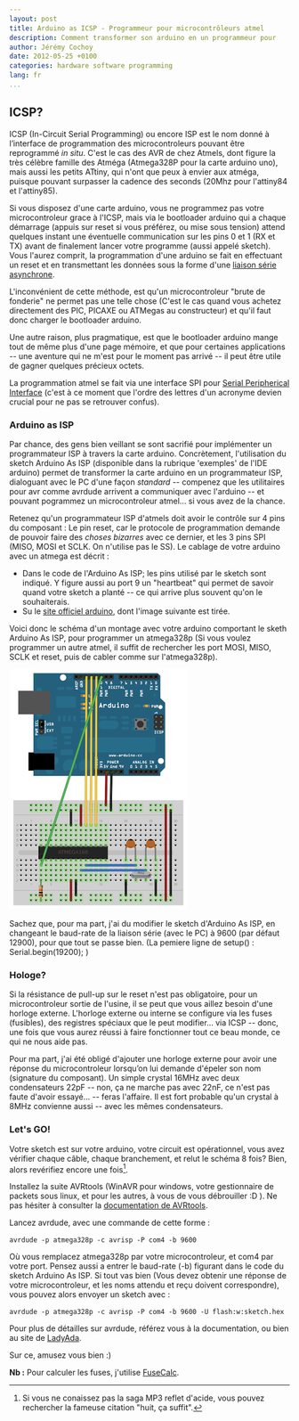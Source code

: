 ```yaml
---
layout: post
title: Arduino as ICSP - Programmeur pour microcontrôleurs atmel
description: Comment transformer son arduino en un programmeur pour    microcontroleurs Atmel. Cela permet notament de charger le boot    loader arduino sur de nouveaux ATMegas.
author: Jérémy Cochoy
date: 2012-05-25 +0100
categories: hardware software programming
lang: fr
...
```


## ICSP?

ICSP (In-Circuit Serial Programming) ou encore ISP est le nom donné à l’interface de programmation des microcontroleurs pouvant être reprogrammé _in situ_. C'est le cas des AVR de chez Atmels, dont figure la très célèbre famille des Atméga (Atmega328P pour la carte arduino uno), mais aussi les petits ATtiny, qui n'ont que peux à envier aux atméga, puisque pouvant surpasser la cadence des seconds (20Mhz pour l'attiny84 et l'attiny85).

Si vous disposez d'une carte arduino, vous ne programmez pas votre microcontroleur grace à l'ICSP, mais via le bootloader arduino qui a chaque démarrage (appuis sur reset si vous préférez, ou mise sous tension) attend quelques instant une éventuelle communication sur les pins 0 et 1 (RX et TX) avant de finalement lancer votre programme (aussi appelé sketch). Vous l'aurez comprit, la programmation d'une arduino se fait en effectuant un reset et en transmettant les données sous la forme d'une [liaison série asynchrone][uart].

L'inconvénient de cette méthode, est qu'un microcontroleur "brute de fonderie" ne permet pas une telle chose (C'est le cas quand vous achetez directement des PIC, PICAXE ou ATMegas au constructeur) et qu'il faut donc charger le bootloader arduino.

Une autre raison, plus pragmatique, est que le bootloader arduino mange tout de même plus d'une page mémoire, et que pour certaines applications -- une aventure qui ne m'est pour le moment pas arrivé -- il peut être utile de gagner quelques précieux octets.

La programmation atmel se fait via une interface SPI pour [Serial Peripherical Interface][serial-peripherical-interface] (c'est à ce moment que l'ordre des lettres d'un acronyme devien crucial pour ne pas se retrouver confus).

### Arduino as ISP

Par chance, des gens bien veillant se sont sacrifié pour implémenter un programmateur ISP à travers la carte arduino. Concrètement, l'utilisation du sketch Arduino As ISP (disponible dans la rubrique 'exemples' de l'IDE arduino) permet de transformer la carte arduino en un programmateur ISP, dialoguant avec le PC d'une façon _standard_ -- compenez que les utilitaires pour avr comme avrdude arrivent a communiquer avec l'arduino -- et pouvant pogrammez un microcontroleur atmel... si vous avez de la chance.

Retenez qu'un programmateur ISP d'atmels doit avoir le contrôle sur 4 pins du composant : Le pin reset, car le protocole de programmation demande de pouvoir faire des _choses bizarres_ avec ce dernier, et les 3 pins SPI (MISO, MOSI et SCLK. On n'utilise pas le SS). Le cablage de votre arduino avec un atmega est décrit :

- Dans le code de l'Arduino As ISP; les pins utilisé par le sketch sont indiqué.
  Y figure aussi au port 9 un "heartbeat" qui permet de savoir quand votre sketch
  a planté -- ce qui arrive plus souvent qu'on le souhaiterais.
- Su le [site officiel arduino][arduino-to-breadboard], dont l'image suivante est tirée.

Voici donc le schéma d'un montage avec votre arduino comportant le sketh Arduino As ISP, pour programmer un atmega328p (Si vous voulez programmer un autre atmel, il suffit de rechercher les port MOSI, MISO, SCLK et reset, puis de cabler comme sur l'atmega328p).

![Montage arduino](data/BreadboardAVR.png)

Sachez que, pour ma part, j'ai du modifier le sketch d'Arduino As ISP, en changeant le baud-rate de la liaison série (avec le PC) à 9600 (par défaut 12900), pour que tout se passe bien. (La pemiere ligne de setup() :   Serial.begin(19200); )

### Hologe?

Si la résistance de pull-up sur le reset n'est pas obligatoire, pour un microcontroleur sortie de l'usine, il se peut que vous aillez besoin d'une horloge externe. L'horloge externe ou interne se configure via les fuses (fusibles), des registres spéciaux que le peut modifier... via ICSP -- donc, une fois que vous aurez réussi à faire fonctionner tout ce beau monde, ce qui ne nous aide pas.

Pour ma part, j'ai été obligé d'ajouter une horloge externe pour avoir une réponse du microcontroleur lorsqu’on lui demande d'épeler son nom (signature du composant). Un simple crystal 16MHz avec deux condensateurs 22pF -- non, ça ne marche pas avec 22nF, ce n'est pas faute d'avoir essayé... -- feras l'affaire. Il est fort probable qu'un crystal à 8MHz convienne aussi -- avec les mêmes condensateurs.

### Let's GO!

Votre sketch est sur votre arduino, votre circuit est opérationnel, vous avez vérifier chaque câble, chaque branchement, et relut le schéma 8 fois? Bien, alors revérifiez encore une fois[^reflet-acide-8].

Installez la suite AVRtools (WinAVR pour windows, votre gestionnaire de packets sous linux, et pour les autres, à vous de vous débrouiller :D ). Ne pas hésiter à consulter la [documentation de AVRtools][avr-tools].

Lancez avrdude, avec une commande de cette forme :
```shell
avrdude -p atmega328p -c avrisp -P com4 -b 9600
```
Où vous remplacez atmega328p par votre microcontroleur, et com4 par votre port. Pensez aussi a entrer le baud-rate (-b) figurant dans le code du sketch Arduino As ISP. Si tout vas bien (Vous devez obtenir une réponse de votre microcontroleur, et les noms attendu et reçu doivent correspondre), vous pouvez alors envoyer un sketch avec :
```shell
avrdude -p atmega328p -c avrisp -P com4 -b 9600 -U flash:w:sketch.hex
```
Pour plus de détailles sur avrdude, référez vous à la documentation, ou bien
au site de [LadyAda][avrdude].

Sur ce, amusez vous bien :)

__Nb :__ Pour calculer les fuses, j'utilise [FuseCalc][fuse-calc].

[^reflet-acide-8]: Si vous ne conaissez pas la saga MP3 reflet d'acide, vous pouvez rechercher la fameuse citation "huit, ça suffit".

[serial-peripherical-interface]: http://en.wikipedia.org/wiki/Serial_Peripheral_Interface_Bus
[uart]: http://fr.wikipedia.org/wiki/UART
[arduino-to-breadboard]: http://arduino.cc/en/Tutorial/ArduinoToBreadboard
[avrdude]: http://www.ladyada.net/learn/avr/avrdude.html
[avr-tools]: http://www.nongnu.org/avr-libc/user-manual/using_tools.html
[fuse-calc]: http://www.engbedded.com/fusecalc